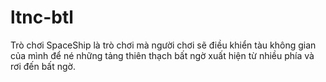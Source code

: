 # ltnc-btl
Trò chơi SpaceShip là trò chơi mà người chơi sẽ điều khiển tàu không gian của mình để né những tảng thiên thạch bất ngờ xuất hiện từ nhiều phía và rơi đến bất ngờ.
